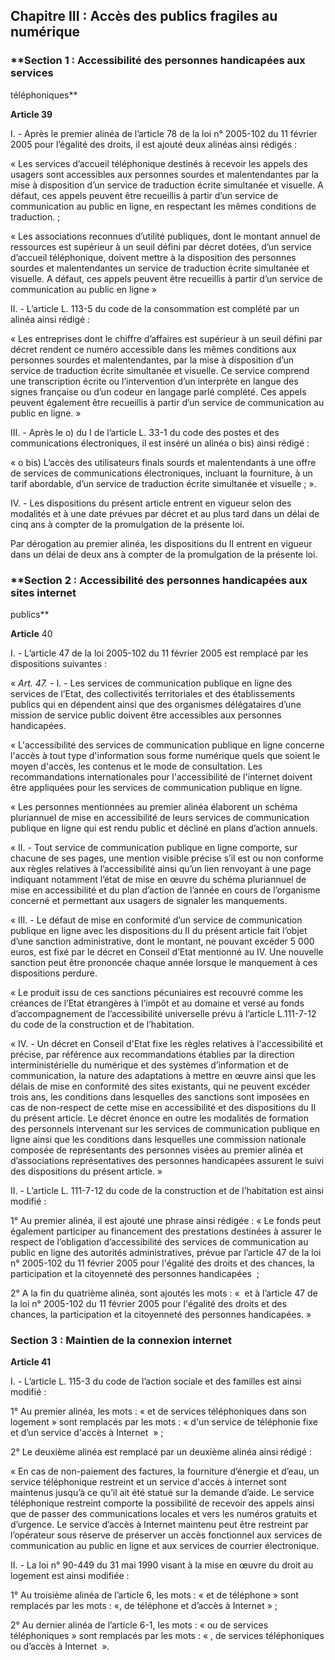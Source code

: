 
Chapitre III : Accès des publics fragiles au numérique
------------------------------------------------------

### **Section 1 : Accessibilité des personnes handicapées aux services 
téléphoniques**

**Article 39**

I. - Après le premier alinéa de l’article 78 de la loi n° 2005-102 du 11 
février 2005 pour l’égalité des droits, il est ajouté deux alinéas ainsi 
rédigés :

« Les services d’accueil téléphonique destinés à recevoir les appels des 
usagers sont accessibles aux personnes sourdes et malentendantes par la mise à 
disposition d’un service de traduction écrite simultanée et visuelle. A défaut, 
ces appels peuvent être recueillis à partir d’un service de communication au 
public en ligne, en respectant les mêmes conditions de traduction. ;

« Les associations reconnues d’utilité publiques, dont le montant annuel de 
ressources est supérieur à un seuil défini par décret dotées, d’un service 
d’accueil téléphonique, doivent mettre à la disposition des personnes sourdes 
et malentendantes un service de traduction écrite simultanée et visuelle. A 
défaut, ces appels peuvent être recueillis à partir d’un service de 
communication au public en ligne »

II. - L’article L. 113-5 du code de la consommation est complété par un alinéa 
ainsi rédigé :

« Les entreprises dont le chiffre d’affaires est supérieur à un seuil défini 
par décret rendent ce numéro accessible dans les mêmes conditions aux personnes 
sourdes et malentendantes, par la mise à disposition d’un service de traduction 
écrite simultanée et visuelle. Ce service comprend une transcription écrite ou 
l’intervention d’un interprète en langue des signes française ou d’un codeur en 
langage parlé complété. Ces appels peuvent également être recueillis à partir 
d’un service de communication au public en ligne. »

III. - Après le o) du I de l’article L. 33-1 du code des postes et des 
communications électroniques, il est inséré un alinéa o bis) ainsi rédigé :

« o bis) L’accès des utilisateurs finals sourds et malentendants à une offre de 
services de communications électroniques, incluant la fourniture, à un tarif 
abordable, d’un service de traduction écrite simultanée et visuelle ; ».

IV. - Les dispositions du présent article entrent en vigueur selon des 
modalités et à une date prévues par décret et au plus tard dans un délai de 
cinq ans à compter de la promulgation de la présente loi.

Par dérogation au premier alinéa, les dispositions du II entrent en vigueur 
dans un délai de deux ans à compter de la promulgation de la présente loi.

### **Section 2 : Accessibilité des personnes handicapées aux sites internet 
publics**

**Article** 40

I. - L’article 47 de la loi 2005-102 du 11 février 2005 est remplacé par les 
dispositions suivantes :

« *Art. 47.* - I. - Les services de communication publique en ligne des 
services de l’Etat, des collectivités territoriales et des établissements 
publics qui en dépendent ainsi que des organismes délégataires d’une mission de 
service public doivent être accessibles aux personnes handicapées.

« L'accessibilité des services de communication publique en ligne concerne 
l'accès à tout type d'information sous forme numérique quels que soient le 
moyen d'accès, les contenus et le mode de consultation. Les recommandations 
internationales pour l'accessibilité de l'internet doivent être appliquées pour 
les services de communication publique en ligne.

« Les personnes mentionnées au premier alinéa élaborent un schéma pluriannuel 
de mise en accessibilité de leurs services de communication publique en ligne 
qui est rendu public et décliné en plans d’action annuels.

« II. - Tout service de communication publique en ligne comporte, sur chacune 
de ses pages, une mention visible précise s’il est ou non conforme aux règles 
relatives à l’accessibilité ainsi qu’un lien renvoyant à une page indiquant 
notamment l’état de mise en œuvre du schéma pluriannuel de mise en 
accessibilité et du plan d’action de l’année en cours de l’organisme concerné 
et permettant aux usagers de signaler les manquements.

« III. - Le défaut de mise en conformité d’un service de communication publique 
en ligne avec les dispositions du II du présent article fait l’objet d’une 
sanction administrative, dont le montant, ne pouvant excéder 5 000 euros, est 
fixé par le décret en Conseil d’Etat mentionné au IV. Une nouvelle sanction 
peut être prononcée chaque année lorsque le manquement à ces dispositions 
perdure.

« Le produit issu de ces sanctions pécuniaires est recouvré comme les créances 
de l’Etat étrangères à l’impôt et au domaine et versé au fonds d’accompagnement 
de l’accessibilité universelle prévu à l’article L.111-7-12 du code de la 
construction et de l’habitation.

« IV. - Un décret en Conseil d'Etat fixe les règles relatives à l'accessibilité 
et précise, par référence aux recommandations établies par la direction 
interministérielle du numérique et des systèmes d’information et de 
communication, la nature des adaptations à mettre en œuvre ainsi que les délais 
de mise en conformité des sites existants, qui ne peuvent excéder trois ans, 
les conditions dans lesquelles des sanctions sont imposées en cas de 
non-respect de cette mise en accessibilité et des dispositions du II du présent 
article. Le décret énonce en outre les modalités de formation des personnels 
intervenant sur les services de communication publique en ligne ainsi que les 
conditions dans lesquelles une commission nationale composée de représentants 
des personnes visées au premier alinéa et d’associations représentatives des 
personnes handicapées assurent le suivi des dispositions du présent article. »

II. - L’article L. 111-7-12 du code de la construction et de l’habitation est 
ainsi modifié :

1° Au premier alinéa, il est ajouté une phrase ainsi rédigée : « Le fonds peut 
également participer au financement des prestations destinées à assurer le 
respect de l’obligation d’accessibilité des services de communication au public 
en ligne des autorités administratives, prévue par l’article 47 de la loi n° 
2005-102 du 11 février 2005 pour l'égalité des droits et des chances, la 
participation et la citoyenneté des personnes handicapées  ;

2° A la fin du quatrième alinéa, sont ajoutés les mots : «  et à l’article 47 
de la loi n° 2005-102 du 11 février 2005 pour l'égalité des droits et des 
chances, la participation et la citoyenneté des personnes handicapées. »

### **Section 3 : Maintien de la connexion internet**

**Article 41**

I. - L’article L. 115-3 du code de l’action sociale et des familles est ainsi 
modifié :

1° Au premier alinéa, les mots : « et de services téléphoniques dans son 
logement » sont remplacés par les mots : « d'un service de téléphonie fixe et 
d’un service d'accès à Internet  » ;

2° Le deuxième alinéa est remplacé par un deuxième alinéa ainsi rédigé :

« En cas de non-paiement des factures, la fourniture d’énergie et d’eau, un 
service téléphonique restreint et un service d'accès à internet sont maintenus 
jusqu’à ce qu’il ait été statué sur la demande d’aide. Le service téléphonique 
restreint comporte la possibilité de recevoir des appels ainsi que de passer 
des communications locales et vers les numéros gratuits et d’urgence. Le 
service d’accès à Internet maintenu peut être restreint par l’opérateur sous 
réserve de préserver un accès fonctionnel aux services de communication au 
public en ligne et aux services de courrier électronique.

II. - La loi n° 90-449 du 31 mai 1990 visant à la mise en œuvre du droit au 
logement est ainsi modifiée :

1° Au troisième alinéa de l’article 6, les mots : « et de téléphone » sont 
remplacés par les mots : «, de téléphone et d’accès à Internet » ;

2° Au dernier alinéa de l’article 6-1, les mots : « ou de services 
téléphoniques » sont remplacés par les mots : « , de services téléphoniques ou 
d’accès à Internet  ».

